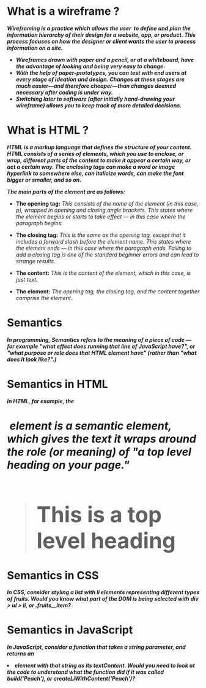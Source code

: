 # What is a wireframe ?

***Wireframing is a practice which allows the user  to define and plan the information hierarchy of their design for a website, app, or product. This process focuses on how the designer or client wants the user to process information on a site.***

* ***Wireframes drawn with paper and a pencil, or at a whiteboard, have the advantage of looking and being very easy to change.*** 
* ***With the help of paper-prototypes, you can test with end users at every stage of ideation and design. Changes at these stages are much easier—and therefore cheaper—than changes deemed necessary after coding is under way.***
* ***Switching later to software (after initially hand-drawing your wireframe) allows you to keep track of more detailed decisions.***



# What is HTML ?


***HTML is a markup language that defines the structure of your content. HTML consists of a series of elements, which you use to enclose, or wrap, different parts of the content to make it appear a certain way, or act a certain way. The enclosing tags can make a word or image hyperlink to somewhere else, can italicize words, can make the font bigger or smaller, and so on.***

***The main parts of the element are as follows:***

* **The opening tag:** *This consists of the name of the element (in this case, p), wrapped in opening and closing angle brackets. This states where the element begins or starts to take effect — in this case where the paragraph begins.*

* **The closing tag:** *This is the same as the opening tag, except that it includes a forward slash before the element name. This states where the element ends — in this case where the paragraph ends. Failing to add a closing tag is one of the standard beginner errors and can lead to strange results.*

* **The content:** *This is the content of the element, which in this case, is just text.*

* **The element:** *The opening tag, the closing tag, and the content together comprise the element.*



# Semantics 

***In programming, Semantics refers to the meaning of a piece of code — for example "what effect does running that line of JavaScript have?", or "what purpose or role does that HTML element have" (rather than "what does it look like?".)***

# Semantics in HTML 

***In HTML, for example, the <h1> element is a semantic element, which gives the text it wraps around the role (or meaning) of "a top level heading on your page."***
> <h1>This is a top level heading</h1>


# Semantics in CSS

***In CSS, consider styling a list with li elements representing different types of fruits. Would you know what part of the DOM is being selected with div > ul > li, or .fruits__item?***

# Semantics in JavaScript 

***In JavaScript, consider a function that takes a string parameter, and returns an <li> element with that string as its textContent. Would you need to look at the code to understand what the function did if it was called build('Peach'), or createLiWithContent('Peach')?***
